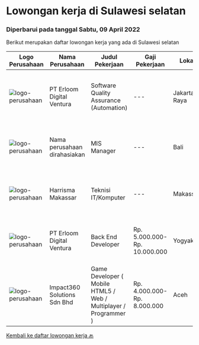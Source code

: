 
  # Lowongan kerja di Sulawesi selatan

  ### Diperbarui pada tanggal Sabtu, 09 April 2022

  Berikut merupakan daftar lowongan kerja yang ada di Sulawesi selatan

  |Logo Perusahaan | Nama Perusahaan | Judul Pekerjaan | Gaji Pekerjaan | Lokasi | Deskripsi | Tanggal diunggah | Pranala |
  | -------------- | --------------- | --------------- | --------- | --------- | -------------- | ------- | ----------- |
  |![logo-perusahaan](https://image-service-cdn.seek.com.au/f27dfa261803b673840461ac2786c676325c51c1/ee4dce1061f3f616224767ad58cb2fc751b8d2dc)|PT Erloom Digital Ventura|Software Quality Assurance (Automation)|---|Jakarta Raya|Minimum Requirements: Candidates must possess at least a Bachelor's Degree in Engineering (Computer/Telecommunication), Computer Science/Information...|Senin, 04 April 2022|https://www.jobstreet.co.id/id/job/software-quality-assurance-automation-3843304?token=0~91be9939-b096-4465-9b73-b99c2786ed2e&sectionRank=1&jobId=jobstreet-id-job-3843304|
|![logo-perusahaan](https://i.ibb.co/sqvTCh9/112815900-stock-vector-no-image-available-icon-flat-vector.webp)|Nama perusahaan dirahasiakan|MIS Manager|---|Bali|Pendidikan minimal S1 segala jurusan Minimal memiliki 1 tahun pengalaman kerja di bidang yang sama Memiliki pengetahuan mengenai PHP dan bahasa...|Sabtu, 02 April 2022|https://www.jobstreet.co.id/id/job/mis-manager-3841611?token=0~91be9939-b096-4465-9b73-b99c2786ed2e&sectionRank=2&jobId=jobstreet-id-job-3841611|
|![logo-perusahaan](https://i.ibb.co/sqvTCh9/112815900-stock-vector-no-image-available-icon-flat-vector.webp)|Harrisma Makassar|Teknisi IT/Komputer|---|Makassar|Dibutuhkan teknisi IT untuk melakukan perbaikan PC Desktop, All in One Computer dan Laptop di Service Center produk terkemuka dunia.Minimal lulusan...|Selasa, 22 Maret 2022|https://www.jobstreet.co.id/id/job/teknisi-it-komputer-3829015?token=0~91be9939-b096-4465-9b73-b99c2786ed2e&sectionRank=3&jobId=jobstreet-id-job-3829015|
|![logo-perusahaan](https://image-service-cdn.seek.com.au/7b0850d0262c85ca3c0fa4d6a9c005f1450e6d9f/ee4dce1061f3f616224767ad58cb2fc751b8d2dc)|PT Erloom Digital Ventura|Back End Developer|Rp. 5.000.000-Rp. 10.000.000|Yogyakarta|Requirements: Candidate must possess at least Bachelor's Degree in Engineering (Computer/Telecommunication), Computer Science/Information Technology...|Jumat, 25 Maret 2022|https://www.jobstreet.co.id/id/job/back-end-developer-3823657?token=0~91be9939-b096-4465-9b73-b99c2786ed2e&sectionRank=4&jobId=jobstreet-id-job-3823657|
|![logo-perusahaan](https://image-service-cdn.seek.com.au/f3e505b4d9da682a6f4f311bd59ccfe97c6d80cd/ee4dce1061f3f616224767ad58cb2fc751b8d2dc)|Impact360 Solutions Sdn Bhd|Game Developer ( Mobile HTML5 / Web / Multiplayer / Programmer )|Rp. 4.000.000-Rp. 8.000.000|Aceh|We are hiring remote HTML5 game developers from all parts of Indonesia. If you have real experience building HTML5 games or applications, you're...|Rabu, 23 Maret 2022|https://www.jobstreet.co.id/id/job/game-developer-mobile-html5-web-multiplayer-programmer-4885854/origin/my?token=0~91be9939-b096-4465-9b73-b99c2786ed2e&sectionRank=5&jobId=jobstreet-my-job-4885854|


  [Kembali ke daftar lowongan kerja 🔙](../README.md#daftar-lowongan-kerja)
  